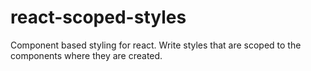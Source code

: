 # react-scoped-styles
Component based styling for react. Write styles that are scoped to the components where they are created.
